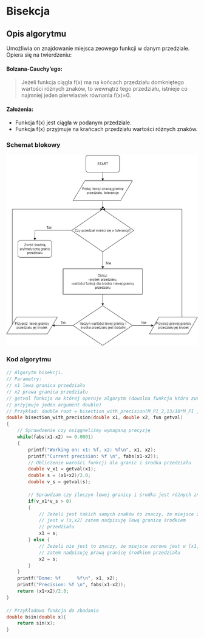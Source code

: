 # Bisekcja
## Opis algorytmu
Umożliwia on znajdowanie miejsca zeowego funkcji w danym przedziale. Opiera się na twierdzeniu:
#### Bolzana-Cauchy’ego:
> Jeżeli funkcja ciągła f(x) ma na końcach przedziału domkniętego wartości różnych znaków, to wewnątrz tego przedziału, 
> istnieje co najmniej jeden pierwiastek równania f(x)=0.
#### Założenia:
- Funkcja f(x) jest ciągła w podanym przedziale.
- Funkcja f(x) przyjmuje na krańcach przedziału wartości różnych znaków.
### Schemat blokowy
![alt text](https://github.com/finloop/biselect/blob/master/Bisekcja.png)
### Kod algorytmu
```c
// Algorytm bisekcji.
// Parametry:
// x1 lewa granica przedziału
// x2 prawa granica przedziału
// getval funkcja na której operuje algorytm (dowolna funkcja która zwraca double
// przyjmuje jeden argument double)
// Przykład: double root = bisection_with_precision(M_PI_2,13/10*M_PI , bsin);
double bisection_with_precision(double x1, double x2, fun getval)
{
    // Sprawdzenie czy osiągneliśmy wymaganą precyzję
    while(fabs(x1-x2) >= 0.0001)
    {
        printf("Working on: x1: %f, x2: %f\n", x1, x2);
        printf("Current precision: %f \n", fabs(x1-x2));
        // Obliczenie warości funkcji dla granic i środka przedziału
        double v_x1 = getval(x1);
        double s = (x1+x2)/2.0;
        double v_s = getval(s);

        // Sprawdzam czy iloczyn lewej granicy i środka jest różnych znaków 
        if(v_x1*v_s > 0)
        {  
            // Jeżeli jest takich samych znaków to znaczy, że miejsce zerowe 
            // jest w [s,x2] zatem nadpisuję lewą granicę środkiem
            // przedziału
            x1 = s;
        } else {
            // Jeżeli nie jest to znaczy, że miejsce zerowe jest w [x1,1]
            // zatem nadpisuję prawą granicę środkiem przedziału
            x2 = s;
        }
    }
    printf("Done: %f      %f\n", x1, x2);
    printf("Precision: %f \n", fabs(x1-x2));
    return (x1+x2)/2.0;
}

// Przykładowa funkcja do zbadania
double bsin(double x){
    return sin(x);
}
```





